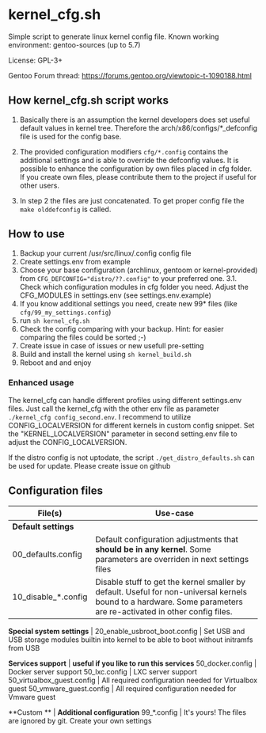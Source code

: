 # kernel_cfg.sh

Simple script to generate linux kernel config file.
Known working environment: gentoo-sources (up to 5.7)

 License: GPL-3+
 
 Gentoo Forum thread: https://forums.gentoo.org/viewtopic-t-1090188.html

## How kernel_cfg.sh script works

  1. Basically there is an assumption the kernel developers does set useful default values in kernel tree.
     Therefore the arch/x86/configs/*_defconfig file is used for the config base.

  2. The provided configuration modifiers `cfg/*.config` contains the additional settings and is able to override the defconfig values. It is possible to enhance the configuration by own files placed in cfg folder. If you create own files, please contribute them to the project if useful for other users.
  
  3. In step 2 the files are just concatenated. To get proper config file the `make olddefconfig` is called. 

  
## How to use
 
  1. Backup your current /usr/src/linux/.config config file
  2. Create settings.env from example
  3. Choose your base configuration (archlinux, gentoom or kernel-provided) from `CFG_DEFCONFIG="distro/??.config"` to your preferred one.
  3.1. Check which configuration modules in cfg folder you need. Adjust the  CFG_MODULES in settings.env (see settings.env.example)
  4. If you know additional settings you need, create new 99* files (like `cfg/99_my_settings.config`)
  5. run `sh kernel_cfg.sh`
  6. Check the config comparing with your backup. Hint: for easier comparing the files could be sorted ;-)
  7. Create issue in case of issues or new usefull pre-setting
  8. Build and install the kernel using `sh kernel_build.sh`
  9. Reboot and and enjoy

### Enhanced usage
The kernel_cfg can handle different profiles using different settings.env files. Just call the kernel_cfg with the other env file as parameter `./kernel_cfg config_second.env`.
I recommend to utilize CONFIG_LOCALVERSION for different kernels in custom config snippet. Set the "KERNEL_LOCALVERSION" parameter in second setting.env file to adjust the CONFIG_LOCALVERSION.


If the distro config is not uptodate, the script `./get_distro_defaults.sh` can be used for update.
Please create issue on github


## Configuration files
File(s) | Use-case
-----| -----
**Default settings** | 
00_defaults.config | Default configuration adjustments that **should be in any kernel**. Some parameters are overriden in next settings files
10_disable_*.config | Disable stuff to get the kernel smaller by default. Useful for non-universal kernels bound to a hardware. Some parameters are re-activated in other config files.

**Special system settings** |
20_enable_usbroot_boot.config | Set USB and USB storage modules builtin into kernel to be able to boot without initramfs from USB

**Services support**  | **useful if you like to run this services**
50_docker.config | Docker server support
50_lxc.config | LXC server support
50_virtualbox_guest.config | All required configuration needed for Virtualbox guest
50_vmware_guest.config | All required configuration needed for Vmware guest

**Custom **  | **Additional configuration**
99_*.config | It's yours! The files are ignored by git. Create your own settings

